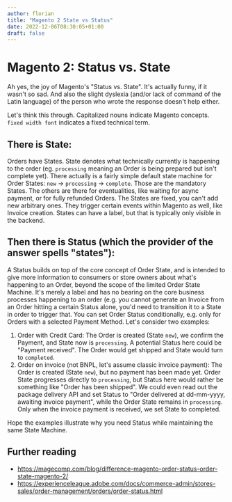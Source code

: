 ```yaml
---
author: florian
title: "Magento 2 State vs Status"
date: 2022-12-06T08:30:05+01:00
draft: false
---
```

# Magento 2: Status vs. State

Ah yes, the joy of Magento's "Status vs. State". It's actually funny, if it wasn't so sad. And also the slight dyslexia (and/or lack of command of the Latin language) of the person who wrote the response doesn't help either.

Let's think this through. Capitalized nouns indicate Magento concepts. `fixed width font` indicates a fixed technical term.

## There is State:

Orders have States. State denotes what technically currently is happening to the order (eg. `processing` meaning an Order is being prepared but isn't complete yet). There actually is a fairly simple default state machine for Order States: `new` -> `processing` -> `complete`. Those are the mandatory States. The others are there for eventualities, like waiting for async payment, or for fully refunded Orders. The States are fixed, you can't add new arbitrary ones. They trigger certain events within Magento as well, like Invoice creation. States can have a label, but that is typically only visible in the backend.

## Then there is Status (which the provider of the answer spells "states"):

A Status builds on top of the core concept of Order State, and is intended to give more information to consumers or store owners about what's happening to an Order, beyond the scope of the limited Order State Machine. It's merely a label and has no bearing on the core business processes happening to an order (e.g. you cannot generate an Invoice from an Order hitting a certain Status alone, you'd need to transition it to a State in order to trigger that. You can set Order Status conditionally, e.g. only for Orders with a selected Payment Method. Let's consider two examples:

1. Order with Credit Card: The Order is created (State `new`), we confirm the Payment, and State now is `processing`. A potential Status here could be "Payment received". The Order would get shipped and State would turn to `completed`.
1. Order on invoice (not BNPL, let's assume classic invoice payment): The Order is created (State `new`), but no payment has been made yet. Order State progresses directly to `processing`, but Status here would rather be something like "Order has been shipped". We could even read out the package delivery API and set Status to "Order delivered at dd-mm-yyyy, awaiting invoice payment", while the Order State remains in `processing`. Only when the invoice payment is received, we set State to completed.

Hope the examples illustrate why you need Status while maintaining the same State Machine.

## Further reading
* https://magecomp.com/blog/difference-magento-order-status-order-state-magento-2/
* https://experienceleague.adobe.com/docs/commerce-admin/stores-sales/order-management/orders/order-status.html


